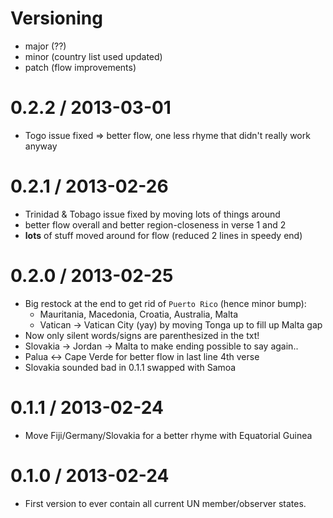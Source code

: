 # Versioning

  - major (??)
  - minor (country list used updated)
  - patch (flow improvements)

0.2.2 / 2013-03-01
==================
  * Togo issue fixed => better flow, one less rhyme that didn't really work anyway

0.2.1 / 2013-02-26
==================
  * Trinidad & Tobago issue fixed by moving lots of things around
  * better flow overall and better region-closeness in verse 1 and 2
  * **lots** of stuff moved around for flow (reduced 2 lines in speedy end)


0.2.0 / 2013-02-25
==================
  * Big restock at the end to get rid of `Puerto Rico` (hence minor bump):
    * Mauritania, Macedonia, Croatia, Australia, Malta
    * Vatican -> Vatican City (yay) by moving Tonga up to fill up Malta gap
  * Now only silent words/signs are parenthesized in the txt!
  * Slovakia -> Jordan -> Malta to make ending possible to say again..
  * Palua <-> Cape Verde for better flow in last line 4th verse
  * Slovakia sounded bad in 0.1.1 swapped with Samoa

0.1.1 / 2013-02-24
==================
  * Move Fiji/Germany/Slovakia for a better rhyme with Equatorial Guinea

0.1.0 / 2013-02-24
==================
  * First version to ever contain all current UN member/observer states.
